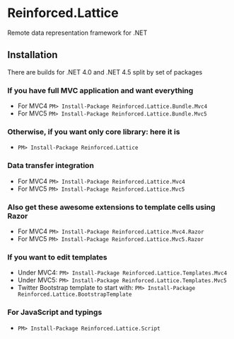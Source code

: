 # Reinforced.Lattice
Remote data representation framework for .NET

## Installation
There are builds for .NET 4.0 and .NET 4.5 split by set of packages 

### If you have full MVC application and want everything
* For MVC4 ```PM> Install-Package Reinforced.Lattice.Bundle.Mvc4```
* For MVC5 ```PM> Install-Package Reinforced.Lattice.Bundle.Mvc5```

### Otherwise, if you want only core library: here it is
* ```PM> Install-Package Reinforced.Lattice```

### Data transfer integration
* For MVC4 ```PM> Install-Package Reinforced.Lattice.Mvc4```
* For MVC5 ```PM> Install-Package Reinforced.Lattice.Mvc5```

### Also get these awesome extensions to template cells using Razor
* For MVC4 ```PM> Install-Package Reinforced.Lattice.Mvc4.Razor ```
* For MVC5 ```PM> Install-Package Reinforced.Lattice.Mvc5.Razor ```

### If you want to edit templates
* Under MVC4: ```PM> Install-Package Reinforced.Lattice.Templates.Mvc4```
* Under MVC5: ```PM> Install-Package Reinforced.Lattice.Templates.Mvc5```
* Twitter Bootstrap template to start with: ```PM> Install-Package Reinforced.Lattice.BootstrapTemplate```

### For JavaScript and typings
* ```PM> Install-Package Reinforced.Lattice.Script```
